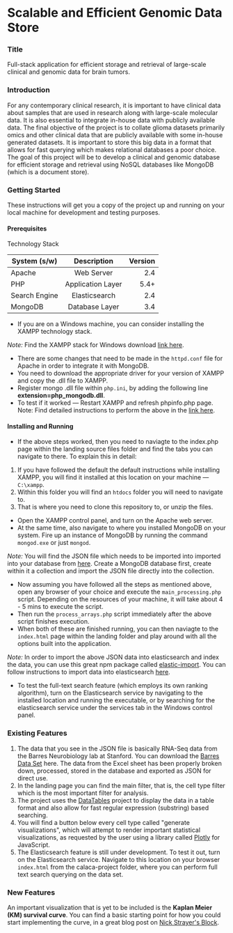 # Scalable and Efficient Genomic Data Store

### Title
Full-stack application for efficient storage and retrieval of large-scale clinical and genomic data for brain tumors.

### Introduction
For any contemporary clinical research, it is important to have clinical data about samples that are used in research along with large-scale molecular data. It is also essential to integrate in-house data with publicly available data. The final objective of the project is to collate glioma datasets primarily omics and other clinical data that are publicly available with some in-house generated datasets. It is important to store this big data in a format that allows for fast querying which makes relational databases a poor choice. The goal of this project will be to develop a clinical and genomic database for efficient storage and retrieval using NoSQL databases like MongoDB (which is a document store).

### Getting Started
These instructions will get you a copy of the project up and running on your local machine for development and testing purposes.

#### Prerequisites
Technology Stack

| System (s/w)  | Description       | Version|
| ------------- |:-----------------:|-------:|
| Apache        | Web Server        |  2.4   |
| PHP           | Application Layer |  5.4+  |
| Search Engine | Elasticsearch     |  2.4   |
| MongoDB       | Database Layer    |  3.4   |

* If you are on a Windows machine, you can consider installing the XAMPP technology stack.

*Note:* Find the XAMPP stack for Windows download [link here](https://www.apachefriends.org/index.html).

* There are some changes that need to be made in the `httpd.conf` file for Apache in order to integrate it with MongoDB.
* You need to download the appropriate driver for your version of XAMPP and copy the .dll file to XAMPP.
* Register mongo .dll file within `php.ini`, by adding the following line **extension=php_mongodb.dll**.
* To test if it worked — Restart XAMPP and refresh phpinfo.php page.
Note: Find detailed instructions to perform the above in the [link here](https://learnedia.com/install-mongodb-configure-php-xampp-windows/).

#### Installing and Running
* If the above steps worked, then you need to naviagte to the index.php page within the landing source files folder and find
the tabs you can navigate to there. To explain this in detail:

1. If you have followed the default the default instructions while installing XAMPP, you will find it installed at this location on your machine — `C:\xampp`.
2. Within this folder you will find an `htdocs` folder you will need to navigate to.
3. That is where you need to clone this repository to, or unzip the files.

* Open the XAMPP control panel, and turn on the Apache web server.
* At the same time, also navigate to where you installed MongoDB on your system. Fire up an instance of MongoDB by running the command  `mongod.exe` or just `mongod`.

*Note:* You will find the JSON file which needs to be imported into imported into your database from [here](https://drive.google.com/open?id=1a2npxkLT1z3ktv1B8t4zqkoOGbZHstQE). Create a MongoDB database first, create within it a collection and import the JSON file directly into the collection.

* Now assuming you have followed all the steps as mentioned above, open any browser of your choice and execute the `main_processing.php` script. Depending on the resources of your machine, it will take about 4 - 5 mins to execute the script.
* Then run the `process_arrays.php` script immediately after the above script finishes execution.
* When both of these are finished running, you can then naviagte to the `index.html` page within the landing folder and play around with all the options built into the application.

*Note:* In order to import the above JSON data into elasticsearch and index the data, you can use this great npm package called [elastic-import](https://www.npmjs.com/package/elastic-import). You can follow instructions to import data into elasticsearch [here](http://rubenjgarcia.es/import-data-to-elasticsearch-mongodb-json/).

* To test the full-text search feature (which employs its own ranking algorithm), turn on the Elasticsearch service by navigating to the installed location and running the executable, or by searching for the elasticsearch service under the services tab in the Windows control panel. 

### Existing Features
1. The data that you see in the JSON file is basically RNA-Seq data from the Barres Neurobiology lab at Stanford. You can download the [Barres Data Set](https://web.stanford.edu/group/barres_lab/brain_rnaseq.html) here. The data from the Excel sheet has been properly broken down, processed, stored in the database and exported as JSON for direct use.
2. In the landing page you can find the main filter, that is, the cell type filter which is the most important filter for analysis.
3. The project uses the [DataTables](https://github.com/DataTables/DataTables) project to display the data in a table format and also allow for fast regular expression (substring) based searching.
4. You will find a button below every cell type called "generate visualizations", which will attempt to render important statistical visualizations, as requested by the user using a library called [Plotly](https://plot.ly/javascript/) for JavaScript.
5. The Elasticsearch feature is still under development. To test it out, turn on the Elasticsearch service. Navigate to this location on your browser `index.html` from the calaca-project folder, where you can perform full text search querying on the data set.

### New Features
An important visualization that is yet to be included is the **Kaplan Meier (KM) survival curve**. You can find a basic starting point for how you could start implementing the curve, in a great blog post on [Nick Strayer's Block](http://bl.ocks.org/nstrayer/4e613a109707f0487da87300097ca502).
